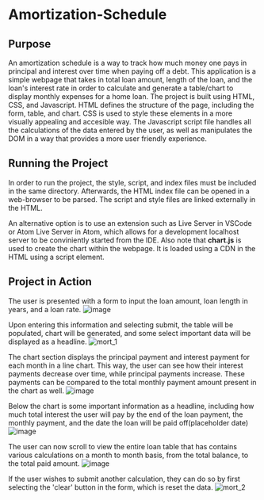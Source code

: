 # Amortization-Schedule
## Purpose
An amortization schedule is a way to track how much money one pays in principal and interest over time when paying off a debt. This application is a simple webpage that takes in total loan amount, length of the loan, and the loan's interest rate in order to calculate and generate a table/chart to display monthly expenses for a home loan. The project is built using HTML, CSS, and Javascript. HTML defines the structure of the page, including the form, table, and chart. CSS is used to style these elements in a more visually appealing and accesible way. The Javascript script file handles all the calculations of the data entered by the user, as well as manipulates the DOM in a way that provides a more user friendly experience.
## Running the Project
In order to run the project, the style, script, and index files must be included in the same directory. Afterwards, the HTML index file can be opened in a web-browser to be parsed. The script and style files are linked externally in the HTML.

An alternative option is to use an extension such as Live Server in VSCode or Atom Live Server in Atom, which allows for a development localhost server to be conviniently started from the IDE.
Also note that **chart.js** is used to create the chart within the webpage. It is loaded using a CDN in the HTML using a script element.
## Project in Action
The user is presented with a form to input the loan amount, loan length in years, and a loan rate.
![image](https://github.com/Mujanov3737/Amortization-Schedule/assets/75598761/87afef42-ea61-4ffb-88e5-5ab784470fd2)

Upon entering this information and selecting submit, the table will be populated, chart will be generated, and some select important data will be displayed as a headline.
![mort_1](https://github.com/Mujanov3737/Amortization-Schedule/assets/75598761/7afc94a3-0da7-4fea-a7b0-9b333fa63dff)

The chart section displays the principal payment and interest payment for each month in a line chart. This way, the user can see how their interest payments decrease over time, while principal payments increase. These payments can be compared to the total monthly payment amount present in the chart as well.
![image](https://github.com/Mujanov3737/Amortization-Schedule/assets/75598761/8fe52fd9-83c7-4000-91b7-ce46a300a46a)

Below the chart is some important information as a headline, including how much total interest the user will pay by the end of the loan payment, the monthly payment, and the date the loan will be paid off(placeholder date)
![image](https://github.com/Mujanov3737/Amortization-Schedule/assets/75598761/b6bbdc86-b27d-4922-afeb-0ee1901c5173)

The user can now scroll to view the entire loan table that has contains various calculations on a month to month basis, from the total balance, to the total paid amount.
![image](https://github.com/Mujanov3737/Amortization-Schedule/assets/75598761/1d7eefbc-7f06-4b8e-ba45-ed635b31022a)

If the user wishes to submit another calculation, they can do so by first selecting the 'clear' button in the form, which is reset the data.
![mort_2](https://github.com/Mujanov3737/Amortization-Schedule/assets/75598761/26b87937-bc39-47a3-9dae-1cdb6b77fe27)



